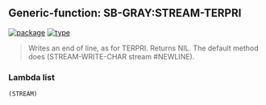 ## Generic-function: SB-GRAY:STREAM-TERPRI
[![package](https://img.shields.io/badge/Package-SB--GRAY-5f9ea0.svg?style=social&colorA=999999)](../) [![type](https://img.shields.io/badge/Type-Generic--Function-5f9ea0.svg?style=social&colorA=999999)](../#generic-function) 

> Writes an end of line, as for TERPRI. Returns NIL. The default
> method does (STREAM-WRITE-CHAR stream #NEWLINE).

### Lambda list
```
(STREAM)
```
